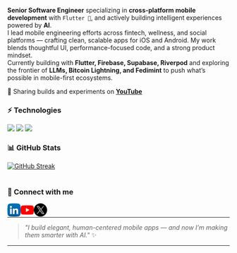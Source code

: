 <p>
<strong>Senior Software Engineer</strong> specializing in <strong>cross-platform mobile development</strong> with <code>Flutter 💙</code>, and actively building intelligent experiences powered by <strong>AI</strong>.<br>
I lead mobile engineering efforts across fintech, wellness, and social platforms — crafting clean, scalable apps for iOS and Android. My work blends thoughtful UI, performance-focused code, and a strong product mindset.<br>
Currently building with <strong>Flutter, Firebase, Supabase, Riverpod</strong> and exploring the frontier of <strong>LLMs, Bitcoin Lightning, and Fedimint</strong> to push what’s possible in mobile-first ecosystems.
</p>

<p>
🎥 Sharing builds and experiments on <a href="https://www.youtube.com/@wasike_dev" target="_blank"><strong>YouTube</strong></a>
</p>

### ⚡ Technologies

<div align="left">
  <img src="https://img.shields.io/badge/Dart-0175C2?style=for-the-badge&logo=dart&logoColor=white" />
  <img src="https://img.shields.io/badge/Flutter-02569B?style=for-the-badge&logo=flutter&logoColor=white" />
  <img src="https://img.shields.io/badge/Kotlin-7F52FF?style=for-the-badge&logo=kotlin&logoColor=white" />
</div>

### 📊 GitHub Stats

<div>
  <a href="https://git.io/streak-stats">
    <img src="https://github-readme-streak-stats.herokuapp.com?user=ChristineWasike&theme=dark" alt="GitHub Streak" />
  </a>
</div>

<br>

### 📡 Connect with me

[<img align="left" alt="ChristineWasike | LinkedIn" height="30px" src="linkedin.png"/>][linkedin]
[<img align="left" alt="ChristineWasike | Youtube" height="30px" src="youtube.png" />][youtube]
[<img align="left" alt="ChristineWasike | Twitter" height="30px" src="x.png" />][twitter]

<br />

---

> _"I build elegant, human-centered mobile apps — and now I’m making them smarter with AI."_ ✨

---

[linkedin]: https://www.linkedin.com/in/christinewasike/  
[youtube]: https://www.youtube.com/@wasike_dev  
[twitter]: https://twitter.com/ChristiWasike  
[instagram]: https://www.instagram.com/wasike__/  
[spotify]: https://open.spotify.com/user/31opcw67k3gg2r4rdmvrcew7af7i  
